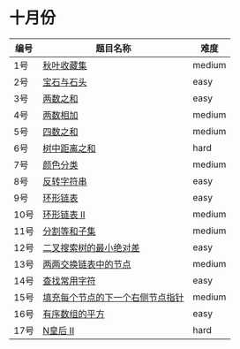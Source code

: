 # 十月份

**编号**|**题目名称**|**难度**
--------|------------|-------
1号|[秋叶收藏集](./第1题%20LCP%2019.%20秋叶收藏集)|medium
2号|[宝石与石头](./第2题%20771.%20宝石与石头)|easy
3号|[两数之和](./第3题%201.%20两数之和)|easy
4号|[两数相加](./第4题%202.%20两数相加)|medium
5号|[四数之和](./第5题%2018.%20四数之和)|medium
6号|[树中距离之和](./第6题%20834.%20树中距离之和)|hard
7号|[颜色分类](./第7题%2075.%20颜色分类)|medium
8号|[反转字符串](./第8题%20344.%20反转字符串)|easy
9号|[环形链表](./第9题%20141.%20环形链表)|easy
10号|[环形链表 II](./第10题%20142.%20环形链表%20II)|medium
11号|[分割等和子集](./第11题%20416.%20分割等和子集)|medium
12号|[二叉搜索树的最小绝对差](./第12题%20530.%20二叉搜索树的最小绝对差)|easy
13号|[两两交换链表中的节点](./第13题%2024.%20两两交换链表中的节点)|medium
14号|[查找常用字符](./第14题%201002.%20查找常用字符)|easy
15号|[填充每个节点的下一个右侧节点指针](./第15题%20116.%20填充每个节点的下一个右侧节点指针)|medium
16号|[有序数组的平方](./第16题%20977.%20有序数组的平方)|easy
17号|[N皇后 II](./第17题%2052.%20N皇后%20II)|hard
